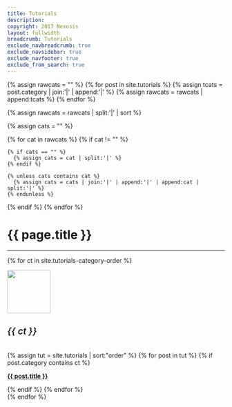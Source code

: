 ```yaml
---
title: Tutorials
description: 
copyright: 2017 Nexosis 
layout: fullwidth
breadcrumb: Tutorials
exclude_navbreadcrumb: true
exclude_navsidebar: true
exclude_navfooter: true
exclude_from_search: true
---
```


{% assign rawcats = "" %}
{% for post in site.tutorials %}
  {% assign tcats = post.category | join:'|' | append:'|' %}
  {% assign rawcats = rawcats | append:tcats %}
{% endfor %}

{% assign rawcats = rawcats | split:'|' | sort %}

{% assign cats = "" %}

{% for cat in rawcats %}
  {% if cat != "" %}

    {% if cats == "" %}
      {% assign cats = cat | split:'|' %}
    {% endif %}

    {% unless cats contains cat %}
      {% assign cats = cats | join:'|' | append:'|' | append:cat | split:'|' %}
    {% endunless %}
  {% endif %}
{% endfor %}

<div class="row">
  <div class="col-sm-12 col-md-12 col-lg-12 col-xl-12">
    <h1>{{ page.title }}</h1>
    <hr>
    <!-- 
    {% for ct in cats %}
      <a class="badge badge-success" style="margin-left: 10px;" href="#{{ ct | slugify }}"> {{ ct }} </a>
    {% endfor %}
    <hr>
    -->
  </div>
</div>
<!-- New Layout -->
<style>
  h5 {font-size: 1.5em;font-weight: 600;}
</style>

{% for ct in site.tutorials-category-order %}
<div class="col-sm-12">
  <div class="panel">
    <div class="panel-body">
      <div class="row">
        <div class="col-sm-5">
          <div class="row">
            <div class="col-sm-3 center">
              <img src="/assets/img/{{ ct | slugify }}.png" style="width: 100px;">
            </div>
            <div class="col-sm-9">
              <h5 id="{{ ct | slugify }}" class="justify jumptarget mt20">{{ ct }}</h5>
              <!-- <p>Description goes here.</p> -->
            </div>
          </div>
        </div>
        <div class="col-sm-7 p25 bg-color-lightGray" style="border-radius: 5px;">
          {% assign tut = site.tutorials | sort:"order" %}
          {% for post in tut %}
            {% if post.category contains ct %}
              <div class="col-md-6">
                <p><strong><a href="{{ site.url }}{{ post.url }}">{{ post.title }}</a></strong></p>
              </div>
            {% endif %}
          {% endfor %}
        </div>
      </div>
    </div>
  </div>
</div>
{% endfor %}
